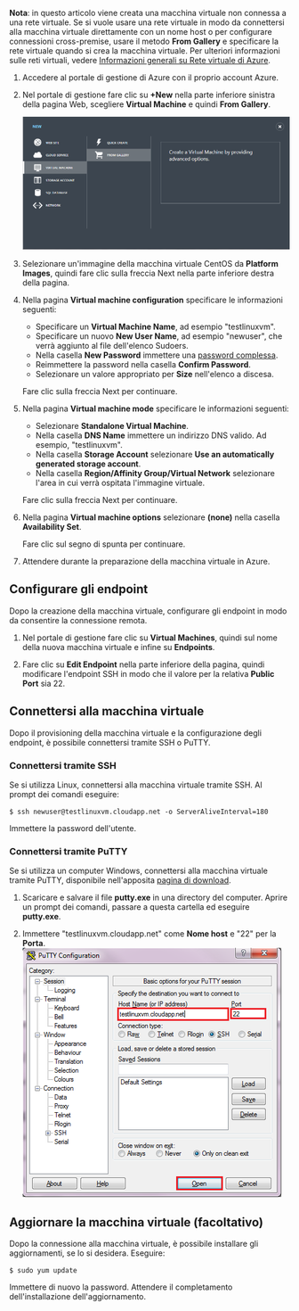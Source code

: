 <properties writer="kathydav" editor="tysonn" manager="jeffreyg" />

**Nota**: in questo articolo viene creata una macchina virtuale non connessa a una rete virtuale. Se si vuole usare una rete virtuale in modo da connettersi alla macchina virtuale direttamente con un nome host o per configurare connessioni
cross-premise, usare il metodo **From Gallery** e specificare la rete virtuale quando si crea la macchina virtuale. Per ulteriori informazioni sulle reti virtuali, vedere [Informazioni generali su Rete virtuale di Azure][].

1.  Accedere al portale di gestione di Azure con il proprio account Azure.
2.  Nel portale di gestione fare clic su **+New** nella parte inferiore sinistra della pagina Web, scegliere **Virtual Machine** e quindi **From Gallery**.

    ![Creare una nuova macchina virtuale][]

3.  Selezionare un'immagine della macchina virtuale CentOS da **Platform Images**, quindi fare clic sulla freccia Next nella parte inferiore destra della pagina.

4.  Nella pagina **Virtual machine configuration** specificare le informazioni seguenti:

    -   Specificare un **Virtual Machine Name**, ad esempio "testlinuxvm".
    -   Specificare un nuovo **New User Name**, ad esempio "newuser", che verrà aggiunto al file dell'elenco Sudoers.
    -   Nella casella **New Password** immettere una [password complessa][].
    -   Reimmettere la password nella casella **Confirm Password**.
    -   Selezionare un valore appropriato per **Size** nell'elenco a discesa.

    Fare clic sulla freccia Next per continuare.

5.  Nella pagina **Virtual machine mode** specificare le informazioni seguenti:

    -   Selezionare **Standalone Virtual Machine**.
    -   Nella casella **DNS Name** immettere un indirizzo DNS valido. Ad esempio, "testlinuxvm".
    -   Nella casella **Storage Account** selezionare **Use an automatically generated storage account**.
    -   Nella casella **Region/Affinity Group/Virtual Network** selezionare l'area in cui verrà ospitata l'immagine virtuale.

    Fare clic sulla freccia Next per continuare.

6.  Nella pagina **Virtual machine options** selezionare **(none)** nella casella **Availability Set**.

    Fare clic sul segno di spunta per continuare.

7.  Attendere durante la preparazione della macchina virtuale in Azure.

## Configurare gli endpoint

Dopo la creazione della macchina virtuale, configurare gli endpoint in modo da consentire la connessione remota.

1.  Nel portale di gestione fare clic su **Virtual Machines**, quindi sul nome della nuova macchina virtuale e infine su **Endpoints**.

2.  Fare clic su **Edit Endpoint** nella parte inferiore della pagina, quindi modificare l'endpoint SSH in modo che il valore per la relativa **Public Port** sia 22.

## Connettersi alla macchina virtuale

Dopo il provisioning della macchina virtuale e la configurazione degli endpoint, è possibile connettersi tramite SSH o PuTTY.

### Connettersi tramite SSH

Se si utilizza Linux, connettersi alla macchina virtuale tramite SSH. Al prompt dei comandi eseguire:

    $ ssh newuser@testlinuxvm.cloudapp.net -o ServerAliveInterval=180

Immettere la password dell'utente.

### Connettersi tramite PuTTY

Se si utilizza un computer Windows, connettersi alla macchina virtuale tramite PuTTY, disponibile nell'apposita [pagina di download][].

1.  Scaricare e salvare il file **putty.exe** in una directory del computer. Aprire un prompt dei comandi, passare a questa cartella ed eseguire **putty.exe**.

2.  Immettere "testlinuxvm.cloudapp.net" come **Nome host** e "22" per la **Porta**.
    ![PuTTY Screen][]

## Aggiornare la macchina virtuale (facoltativo)

Dopo la connessione alla macchina virtuale, è possibile installare gli aggiornamenti, se lo si desidera. Eseguire:

    $ sudo yum update

Immettere di nuovo la password. Attendere il completamento dell'installazione dell'aggiornamento.

  [Informazioni generali su Rete virtuale di Azure]: http://go.microsoft.com/fwlink/p/?LinkID=294063
  [Creare una nuova macchina virtuale]: ./media/create-and-configure-centos-vm-in-portal/CreateVM.png
  [password complessa]: http://msdn.microsoft.com/en-us/library/ms161962.aspx
  [pagina di download]: http://www.puttyssh.org/download.html
  [PuTTY Screen]: ./media/create-and-configure-centos-vm-in-portal/putty.png
